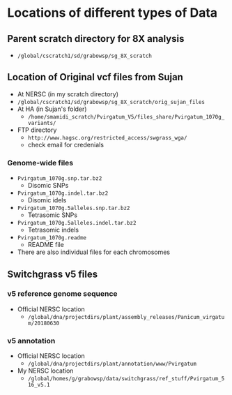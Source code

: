 # Locations of different types of Data

## Parent scratch directory for 8X analysis
* `/global/cscratch1/sd/grabowsp/sg_8X_scratch`

## Location of Original vcf files from Sujan
* At NERSC (in my scratch directory)
* `/global/cscratch1/sd/grabowsp/sg_8X_scratch/orig_sujan_files`
* At HA (in Sujan's folder)
  * `/home/smamidi_scratch/Pvirgatum_V5/files_share/Pvirgatum_1070g_variants/`
* FTP directory
  * `http://www.hagsc.org/restricted_access/swgrass_wga/`
  * check email for credenials
### Genome-wide files
* `Pvirgatum_1070g.snp.tar.bz2`
  * Disomic SNPs
* `Pvirgatum_1070g.indel.tar.bz2`
  * Disomic idels
* `Pvirgatum_1070g.5alleles.snp.tar.bz2`
  * Tetrasomic SNPs
* `Pvirgatum_1070g.5alleles.indel.tar.bz2`
  * Tetrasomic indels
* `Pvirgatum_1070g.readme`
  * README file
* There are also individual files for each chromosomes

## Switchgrass v5 files
### v5 reference genome sequence
* Official NERSC location
  * `/global/dna/projectdirs/plant/assembly_releases/Panicum_virgatum/20180630`
### v5 annotation
* Official NERSC location
  * `/global/dna/projectdirs/plant/annotation/www/Pvirgatum`
* My NERSC location
  * `/global/homes/g/grabowsp/data/switchgrass/ref_stuff/Pvirgatum_516_v5.1`







